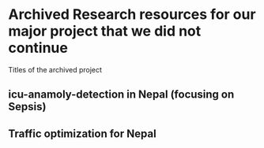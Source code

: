 # Archived Research resources for our major project that we did not continue

Titles of the archived project
## icu-anamoly-detection in Nepal (focusing on Sepsis)
## Traffic optimization for Nepal